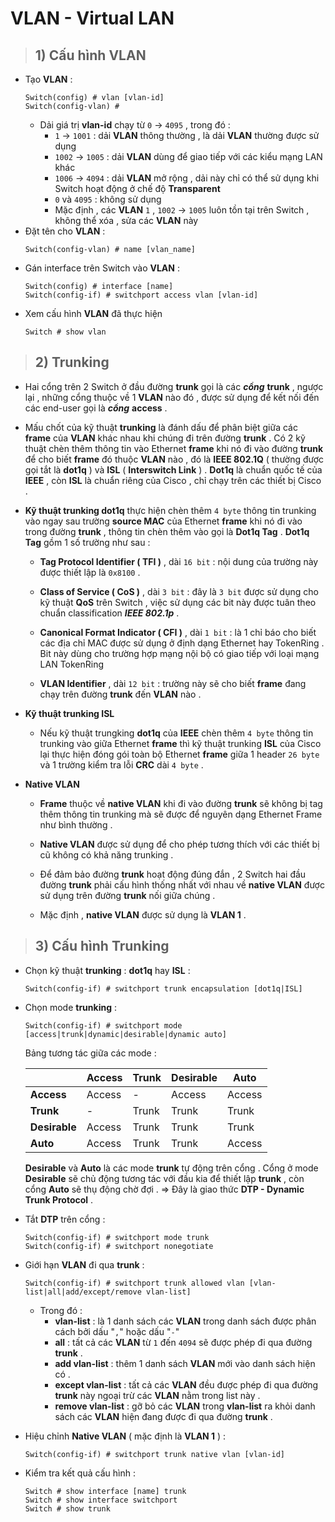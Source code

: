 # VLAN - Virtual LAN
> ## **1) Cấu hình VLAN**
- Tạo **VLAN** :
    ```
    Switch(config) # vlan [vlan-id]
    Switch(config-vlan) #
    ```
    - Dải giá trị **vlan-id** chạy từ `0` -> `4095` , trong đó :
        - `1` -> `1001` : dải **VLAN** thông thường , là dải **VLAN** thường được sử dụng
        - `1002` -> `1005` : dải **VLAN** dùng để giao tiếp với các kiểu mạng LAN khác
        - `1006` -> `4094` : dải **VLAN** mở rộng , dải này chỉ có thể sử dụng khi Switch hoạt động ở chế độ **Transparent**
        - `0` và `4095` : không sử dụng
        - Mặc định , các **VLAN** `1` , `1002` -> `1005` luôn tồn tại trên Switch , không thể xóa , sửa các **VLAN** này
- Đặt tên cho **VLAN** : 
    ```
    Switch(config-vlan) # name [vlan_name]
    ```
- Gán interface trên Switch vào **VLAN** :
    ```
    Switch(config) # interface [name]
    Switch(config-if) # switchport access vlan [vlan-id]
    ```
- Xem cấu hình **VLAN** đã thực hiện
    ```
    Switch # show vlan
    ```
> ## **2) Trunking**
- Hai cổng trên 2 Switch ở đầu đường **trunk** gọi là các ***cổng*** **trunk** , ngược lại , những cổng thuộc về 1 **VLAN** nào đó , được sử dụng để kết nối đến các end-user gọi là ***cổng*** **access** .

- Mấu chốt của kỹ thuật **trunking** là đánh dấu để phân biệt giữa các **frame** của **VLAN** khác nhau khi chúng đi trên đường **trunk** . Có 2 kỹ thuật chèn thêm thông tin vào Ethernet **frame** khi nó đi vào đường **trunk** để cho biết **frame** đó thuộc **VLAN** nào , đó là **IEEE 802.1Q** ( thường được gọi tắt là **dot1q** ) và **ISL** ( **Interswitch Link** ) . **Dot1q** là chuẩn quốc tế của **IEEE** , còn **ISL** là chuẩn riêng của Cisco , chỉ chạy trên các thiết bị Cisco .
- **Kỹ thuật trunking dot1q** thực hiện chèn thêm `4 byte` thông tin trunking vào ngay sau trường **source MAC** của Ethernet **frame** khi nó đi vào trong đường **trunk** , thông tin chèn thêm vào gọi là **Dot1q Tag** . **Dot1q Tag** gồm 1 số trường như sau : 
    - **Tag Protocol Identifier ( TFI )** , dài `16 bit` : nội dung của trường này được thiết lập là `0x8100` .

    - **Class of Service ( CoS )** , dài `3 bit` : đây là `3 bit` được sử dụng cho kỹ thuật **QoS** trên Switch , việc sử dụng các bit này được tuân theo chuẩn classification ***IEEE 802.1p*** .
    - **Canonical Format Indicator ( CFI )** , dài `1 bit` : là 1 chỉ báo cho biết các địa chỉ MAC được sử dụng ở định dạng Ethernet hay TokenRing . Bit này dùng cho trường hợp mạng nội bộ có giao tiếp với loại mạng LAN TokenRing
    - **VLAN Identifier** , dài `12 bit` : trường này sẽ cho biết **frame** đang chạy trên đường **trunk** đến **VLAN** nào .
- **Kỹ thuật trunking ISL**
    - Nếu kỹ thuật trungking **dot1q** của **IEEE** chèn thêm `4 byte` thông tin trunking vào giữa Ethernet **frame** thì kỹ thuật trunking **ISL** của Cisco lại thực hiện đóng gói toàn bộ Ethernet **frame** giữa 1 header `26 byte` và 1 trường kiểm tra lỗi **CRC** dài `4 byte` .
- **Native VLAN**
    - **Frame** thuộc về **native VLAN** khi đi vào đường **trunk** sẽ không bị tag thêm thông tin trunking mà sẽ được để nguyên dạng Ethernet Frame như bình thường .

    - **Native VLAN** được sử dụng để cho phép tương thích với các thiết bị cũ không có khả năng trunking .
    - Để đảm bảo đường **trunk** hoạt động đúng đắn , 2 Switch hai đầu đường **trunk** phải cấu hình thống nhất với nhau về **native VLAN** được sử dụng trên đường **trunk** nối giữa chúng .
    - Mặc định , **native VLAN** được sử dụng là **VLAN 1** .
> ## **3) Cấu hình Trunking**
- Chọn kỹ thuật **trunking** : **dot1q** hay **ISL** :
    ```
    Switch(config-if) # switchport trunk encapsulation [dot1q|ISL]
    ```
- Chọn mode **trunking** :
    ```
    Switch(config-if) # switchport mode [access|trunk|dynamic|desirable|dynamic auto]
    ```

    Bảng tương tác giữa các mode :

    | | Access | Trunk | Desirable | Auto |
    |-|--------|-------|-----------|------|
    | **Access** | Access | - |  Access | Access |
    | **Trunk** | - | Trunk | Trunk | Trunk |
    | **Desirable** | Access | Trunk | Trunk | Trunk |
    | **Auto** | Access | Trunk | Trunk | Access |
    **Desirable** và **Auto** là các mode **trunk** tự động trên cổng . Cổng ở mode **Desirable** sẽ chủ động tương tác với đầu kia để thiết lập **trunk** , còn cổng **Auto** sẽ thụ động chờ đợi .
    => Đây là giao thức **DTP - Dynamic Trunk Protocol** .
- Tắt **DTP** trên cổng :
    ```
    Switch(config-if) # switchport mode trunk
    Switch(config-if) # switchport nonegotiate
    ```
- Giới hạn **VLAN** đi qua **trunk** : 
    ```
    Switch(config-if) # switchport trunk allowed vlan [vlan-list|all|add/except/remove vlan-list]
    ```
    - Trong đó : 
        - **vlan-list** : là 1 danh sách các **VLAN** trong danh sách được phân cách bởi dấu "`,`" hoặc dấu  "`-`"
        - **all** : tất cả các **VLAN** từ `1` đến `4094` sẽ được phép đi qua đường **trunk** .
        - **add vlan-list** : thêm 1 danh sách **VLAN** mới vào danh sách hiện có .
        - **except vlan-list** : tất cả các **VLAN** đều được phép đi qua đường **trunk** này ngoại trừ các **VLAN** nằm trong list này .
        - **remove vlan-list** : gỡ bỏ các **VLAN** trong **vlan-list** ra khỏi danh sách các **VLAN** hiện đang được đi qua đường **trunk** .
- Hiệu chỉnh **Native VLAN** ( mặc định là **VLAN 1** ) : 
    ```
    Switch(config-if) # switchport trunk native vlan [vlan-id]
    ```
- Kiểm tra kết quả cấu hình :
    ```
    Switch # show interface [name] trunk
    Switch # show interface switchport
    Switch # show trunk
    ```
